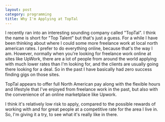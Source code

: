 ```yaml
---
layout: post
category: programming
title: Why I'm Applying at TopTal
---
```


I recently ran into an interesting sounding company called "TopTal".  I think the name
is short for "Top Talent" but that's just a guess.  For a while I have been thinking 
about where I could some more freelance work at local north american rates.  I prefer to
do everything online, because that's the way I am.  However, normally when
you're looking for freelance work online at sites like UpWork, there are a lot of
people from around the world applying with much lower rates than I'm looking for, and
the clients are usually going there looking for a deal.  So in the past I have basically
had zero success finding gigs on those sites.

TopTal appears to offer full North American pay along with the flexible hours and lifestyle
that I've enjoyed from freelance work in the past, but also with the convenience of an
online marketplace like Upwork.

I think it's relatively low risk to apply, compared to the possible rewards of working with 
and for great people at a competitive rate for the area I live in.  So, I'm giving it a try,
to see what it's really like in there.

